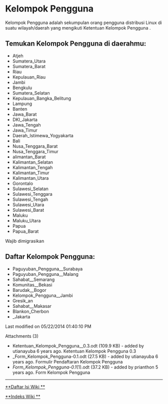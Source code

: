 # Kelompok Pengguna

Kelompok Pengguna  adalah sekumpulan orang pengguna distribusi Linux
 di suatu wilayah/daerah yang mengikuti Ketentuan Kelompok Pengguna
.
## Temukan Kelompok Pengguna  di daerahmu:
   * ​Atjeh
   * ​Sumatera_Utara
   * ​Sumatera_Barat
   * ​Riau
   * ​Kepulauan_Riau
   * ​Jambi
   * ​Bengkulu
   * ​Sumatera_Selatan
   * ​Kepulauan_Bangka_Belitung
   * ​Lampung
   * ​Banten
   * ​Jawa_Barat
   * ​DKI_Jakarta
   * ​Jawa_Tengah
   * ​Jawa_Timur
   * ​Daerah_Istimewa_Yogyakarta
   * ​Bali
   * ​Nusa_Tenggara_Barat
   * ​Nusa_Tenggara_Timur
   * ​alimantan_Barat
   * ​Kalimantan_Selatan
   * ​Kalimantan_Tengah
   * ​Kalimantan_Timur
   * ​Kalimantan_Utara
   * ​Gorontalo
   * ​Sulawesi_Selatan
   * ​Sulawesi_Tenggara
   * ​Sulawesi_Tengah
   * ​Sulawesi_Utara
   * ​Sulawesi_Barat
   * ​Maluku
   * ​Maluku_Utara
   * ​Papua
   * ​Papua_Barat

Wajib dimigrasikan
## Daftar Kelompok Pengguna:
   * ​Paguyuban_Pengguna__Surabaya
   * ​Paguyuban_Pengguna__Malang
   * ​Sahabat__Semarang
   * ​Komunitas__Bekasi
   * ​Barudak__Bogor
   * ​Kelompok_Pengguna__Jambi
   * ​Gresik_an
   * ​Sahabat__Makasar
   * ​Blankon_Cherbon
   * ​_Jakarta

Last modified on 05/22/2014 01:40:10 PM

Attachments (3)
   * Ketentuan_Kelompok_Pengguna__0.3.odt​ (109.9 KB) - added by
      utianayuba 6 years ago. Ketentuan Kelompok Pengguna  0.3
   * _Form_Kelompok_Pengguna-0.1.odt​ (27.5 KB) - added by utianayuba 6
      years ago. Formulir Pendaftaran Kelompok Pengguna 
   * _Form_Kelompok_Pengguna-0.1_(1).odt​ (37.2 KB) - added by
      prianthon 5 years ago. Form Kelompok Pengguna

---
[**Daftar Isi Wiki **](/DaftarIsi/README.md)
 
[**Indeks Wiki **](/Indeks.md)
